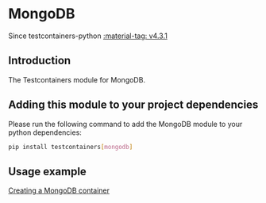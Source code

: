 # MongoDB

Since testcontainers-python <a href="https://github.com/testcontainers/testcontainers-python/releases/tag/v4.3.1"><span class="tc-version">:material-tag: v4.3.1</span></a>

## Introduction

The Testcontainers module for MongoDB.

## Adding this module to your project dependencies

Please run the following command to add the MongoDB module to your python dependencies:

```bash
pip install testcontainers[mongodb]
```

## Usage example

<!--codeinclude-->

[Creating a MongoDB container](../../modules/mongodb/example_basic.py)

<!--/codeinclude-->
